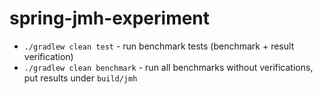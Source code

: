 # spring-jmh-experiment

* `./gradlew clean test` - run benchmark tests (benchmark + result verification)
* `./gradlew clean benchmark` - run all benchmarks without verifications, put results under `build/jmh`
